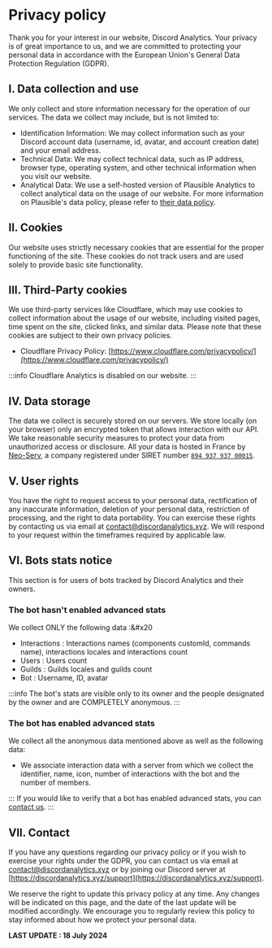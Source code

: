 # Privacy policy

Thank you for your interest in our website, Discord Analytics. Your privacy is of great importance to us, and we are committed to protecting your personal data in accordance with the European Union's General Data Protection Regulation (GDPR).

## I. Data collection and use

We only collect and store information necessary for the operation of our services. The data we collect may include, but is not limited to:

- Identification Information: We may collect information such as your Discord account data (username, id, avatar, and account creation date) and your email address.
- Technical Data: We may collect technical data, such as IP address, browser type, operating system, and other technical information when you visit our website.
- Analytical Data: We use a self-hosted version of Plausible Analytics to collect analytical data on the usage of our website. For more information on Plausible's data policy, please refer to [their data policy](https://plausible.io/data-policy).

## II. Cookies

Our website uses strictly necessary cookies that are essential for the proper functioning of the site. These cookies do not track users and are used solely to provide basic site functionality.

## III. Third-Party cookies

We use third-party services like Cloudflare, which may use cookies to collect information about the usage of our website, including visited pages, time spent on the site, clicked links, and similar data. Please note that these cookies are subject to their own privacy policies.

- Cloudflare Privacy Policy: [https://www.cloudflare.com/privacypolicy/](https://www.cloudflare.com/privacypolicy/)

:::info
Cloudflare Analytics is disabled on our website.
:::

## IV. Data storage

The data we collect is securely stored on our servers. We store locally (on your browser) only an encrypted token that allows interaction with our API. We take reasonable security measures to protect your data from unauthorized access or disclosure. All your data is hosted in France by [Neo-Serv](https://neo-serv.fr), a company registered under SIRET number [`894 937 937 00015`](https://www.societe.com/societe/monsieur-thibaut-lulinski-894937937.html).

## V. User rights

You have the right to request access to your personal data, rectification of any inaccurate information, deletion of your personal data, restriction of processing, and the right to data portability. You can exercise these rights by contacting us via email at [contact@discordanalytics.xyz](mailto:contact@discordanalytics.xyz). We will respond to your request within the timeframes required by applicable law.

## VI. Bots stats notice

This section is for users of bots tracked by Discord Analytics and their owners.

### The bot hasn't enabled advanced stats

We collect ONLY the following data :&#x20

- Interactions : Interactions names (components customId, commands name), interactions locales and interactions count
- Users : Users count
- Guilds : Guilds locales and guilds count
- Bot : Username, ID, avatar

:::info
The bot's stats are visible only to its owner and the people designated by the owner and are COMPLETELY anonymous.
:::

### The bot has enabled advanced stats

We collect all the anonymous data mentioned above as well as the following data:

- We associate interaction data with a server from which we collect the identifier, name, icon, number of interactions with the bot and the number of members.

:::
If you would like to verify that a bot has enabled advanced stats, you can [contact us](privacy-policy.md#vii.-contact).
:::

## VII. Contact

If you have any questions regarding our privacy policy or if you wish to exercise your rights under the GDPR, you can contact us via email at [contact@discordanalytics.xyz](mailto:contact@discordanalytics.xyz) or by joining our Discord server at [https://discordanalytics.xyz/support](https://discordanalytics.xyz/support).

We reserve the right to update this privacy policy at any time. Any changes will be indicated on this page, and the date of the last update will be modified accordingly. We encourage you to regularly review this policy to stay informed about how we protect your personal data.

**LAST UPDATE : 18 July 2024**
